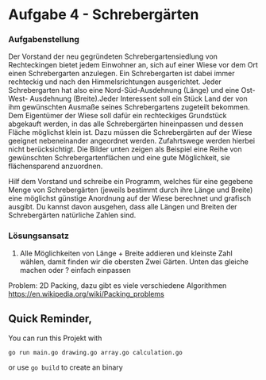# Aufgabe 4 - Schrebergärten

### Aufgabenstellung

Der Vorstand der neu gegründeten Schrebergartensiedlung von Rechteckingen bietet jedem Einwohner an, sich auf einer Wiese vor dem Ort einen Schrebergarten anzulegen. Ein Schrebergarten ist dabei immer rechteckig und nach den Himmelsrichtungen ausgerichtet. Jeder Schrebergarten hat also eine Nord-Süd-Ausdehnung (Länge) und eine Ost-West- Ausdehnung (Breite).Jeder Interessent soll ein Stück Land der von ihm gewünschten Ausmaße seines Schrebergartens zugeteilt bekommen. Dem Eigentümer der Wiese soll dafür ein rechteckiges Grundstück abgekauft werden, in das alle Schrebergärten hineinpassen und dessen Fläche  möglichst klein ist. Dazu müssen die Schrebergärten auf der Wiese geeignet nebeneinander angeordnet werden. Zufahrtswege werden hierbei nicht berücksichtigt. Die Bilder unten zeigen als Beispiel eine Reihe von gewünschten Schrebergartenflächen und eine gute Möglichkeit, sie flächensparend anzuordnen.

Hilf dem Vorstand und schreibe ein Programm, welches für eine gegebene Menge von Schrebergärten (jeweils bestimmt durch ihre Länge und Breite) eine möglichst günstige Anordnung auf der Wiese berechnet und grafisch ausgibt. Du kannst davon ausgehen, dass alle Längen und Breiten der Schrebergärten natürliche Zahlen sind.

### Lösungsansatz

1. Alle Möglichkeiten von Länge + Breite addieren und kleinste Zahl wählen, damit finden wir die obersten Zwei Gärten. Unten das gleiche machen oder ? einfach einpassen

Problem: 2D Packing, dazu gibt es viele verschiedene Algorithmen
https://en.wikipedia.org/wiki/Packing_problems

## Quick Reminder, 

You can run this Projekt with 
``` 
go run main.go drawing.go array.go calculation.go
```
or use ``` go build ``` to create an binary